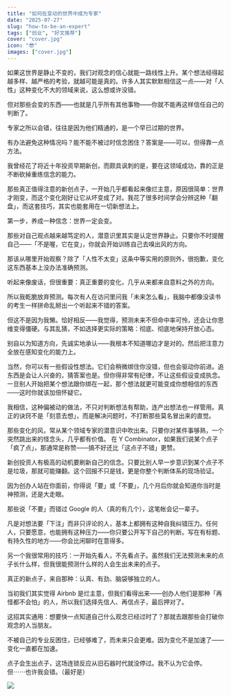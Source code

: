 ```yaml
---
title: "如何在变动的世界中成为专家"
date: "2025-07-27"
slug: "how-to-be-an-expert"
tags: ["创业", "好文推荐"]
cover: "cover.jpg"
icon: "😎"
images: ["cover.jpg"]
---
```

如果这世界是静止不变的，我们对观念的信心就能一路线性上升。某个想法经得起越多样、越严格的考验，就越可能是真的。许多人其实默默相信这一点——对「人性」这种变化不大的领域来说，这么想或许没错。



但对那些会变的东西——也就是几乎所有其他事物——你就不能再这样信任自己的判断了。



专家之所以会错，往往是因为他们精通的，是一个早已过期的世界。



有办法避免这种情况吗？能不能不被过时信念困住？答案是——可以，但得靠一点方法。



我曾经花了将近十年投资早期新创，而颇具讽刺的是，要在这领域成功，靠的正是不断砍掉重练信念的能力。



那些真正值得注意的新创点子，一开始几乎都看起来像烂主意，原因很简单：世界才刚变，而这个变化刚好让它从坏变成了对。我花了很多时间学会分辨这种「翻盘」，而这套技巧，其实也能套用在一切新想法上。



第一步，养成一种信念：世界一定会变。



那些对自己观点越来越笃定的人，潜意识里其实是认定世界静止。只要你不时提醒自己——「不是喔，它在变」，你就会开始训练自己去嗅出风的方向。



那该从哪里开始观察？除了「人性不太变」这条中等实用的原则外，很抱歉，变化这东西基本上没办法准确预测。



听起来像废话，但很重要：真正重要的变化，几乎从来都来自意料之外的方向。



所以我乾脆放弃预测。每次有人在访问里问我「未来怎么看」，我脑中都像没读书的考生一样拼命乱掰出一个听起来不错的答案。



但这不是因为我懒。恰好相反——我觉得，预测未来不但命中率可怜，还会让你思维变得僵硬。与其乱猜，不如选择更实际的策略：彻底、彻底地保持开放心态。



别自以为知道方向，先诚实地承认——我根本不知道哪边才是对的。然后把注意力全放在感知变化的能力上。



当然，你可以有一些假设性想法。它们会稍微绑住你没错，但也会驱动你前进。追东西是会让人兴奋的，猜答案也是。但你得非常有纪律，不让这些假设变成执念。
一旦别人开始把某个想法跟你绑在一起，那个想法就更可能变成你想相信的东西——这时你就该加倍怀疑它。



我相信，这种偏被动的做法，不只对判断想法有帮助，连产出想法也一样管用。真正的诀窍不是「刻意去想」，而是解决问题时，不打断那些莫名冒出来的直觉。



那些变化的风，常从某个领域专家的潜意识中吹出来。只要你对某件事够熟，一个突然跳出来的怪念头，几乎都有价值。
在 Y Combinator，如果我们说某个点子「疯了点」，那通常是称赞——搞不好还比「这点子不错」更赞。



新创投资人有极高的动机要刷新自己的信念。只要比别人早一步意识到某个点子不是垃圾，那就可能赚翻。这个回报不只是钱，更是你整个判断体系的现场验证。



因为创办人站在你面前，你得说「要」或「不要」，几个月后你就会知道你当时是神预测，还是大走眼。



那些说「不要」而错过 Google 的人（真的有几个），这笔帐会记一辈子。



凡是对想法要「下注」而非只评论的人，基本上都拥有这种自我纠错压力。任何人，只要愿意，也能拥有这种压力——你只要公开写下自己的判断。写在有标题、有持久性的地方——你会比闲聊时在意得多。



另一个我很常用的技巧：一开始先看人，不先看点子。虽然我们无法预测未来的点子长什么样，但我很能预测什么样的人会生出未来的点子。



真正的新点子，来自那种：认真、有劲、脑袋够独立的人。



当初我们其实觉得 Airbnb 是烂主意，但我们看得出来——创办人他们是那种「再怪都不会怕」的人，所以我们选择先信人、再信点子，最后押对了。



这招其实通用：想要快一点知道自己什么观念已经过时了？那就去跟那些会打破你观念的人当朋友。



不被自己的专业反困住，已经够难了，而未来只会更难。因为变化不是加速了——变化一直都在加速。



点子会生出点子，这场连锁反应从旧石器时代就没停过。我不认为它会停。
但⋯⋯也许我会错。（最好是）




![](https://prod-files-secure.s3.us-west-2.amazonaws.com/112d0858-5090-4d34-a606-b75eb8d65fd2/46476355-9cf3-4e99-9b7a-3531bc426380/1000202064.png?X-Amz-Algorithm=AWS4-HMAC-SHA256&X-Amz-Content-Sha256=UNSIGNED-PAYLOAD&X-Amz-Credential=ASIAZI2LB4666YLDIS4V%2F20250817%2Fus-west-2%2Fs3%2Faws4_request&X-Amz-Date=20250817T074344Z&X-Amz-Expires=3600&X-Amz-Security-Token=IQoJb3JpZ2luX2VjEDwaCXVzLXdlc3QtMiJIMEYCIQC6xITwlfsK%2BVJUeeADiOzzHB3%2BVF3pjWjqZXDnxeh%2F%2FgIhAOBhjt%2FjRnW90%2FvE8bJsOX1%2FqoczMynC%2Fse7%2FSibX2mMKogECIX%2F%2F%2F%2F%2F%2F%2F%2F%2F%2FwEQABoMNjM3NDIzMTgzODA1IgzV4zHmf81b1OVMTV8q3AOXC03%2Fb9zeOANgeUbAE4SK98wdqIMImLwFHkFM0fbU%2BeEKI9fppE56rwVkr6hFYx95UXjL%2F3G0Hx%2BKgGMcLT1fnAtl8rUokgwaqPfxk4YEqa6c%2FFY6VdXv8Z589hbwzHFcXSCGLyq4ktDjl7vHeKTbSC8M19Qe7eL2lWGCTgEYKnvmGrvzkLxlH4UrvKN03g8AvYl1XUjaR5XES6XFeUp6EIwdQoy2HmkmOrkpuHS5psJt5C4GPBsRJp4g1yh77BeZgJpG4YN%2FTdDyYRfo1TeX4vQPIfbc6GmAIAhBum42BaUx3JpE3pXlFPpwffOqljuasa0vElmXF7Tm%2FJaKkPlpHyusu5C4jS0zOL6HI3bAcCRfR5drVdYtxc1yMsCvkTNd0lrQiTGhl10xfQgF4%2FJ84jgIn5wSC8yNRDN3Hm3kvJg0uni%2Bh25kuAr%2BUzfcGKj5ufLMxYWfjybf2UY%2FRGSzmcg2axMv0lXqqm0qHVvracVBoNQbNTv9ffOBTmH%2FedbtYg7eG1lxOu%2FAbnDpK8MU7ppqHgX2b0EbS%2Bjs6PLq5VcLDwNIfkp7beancKcu%2FvdqqrDtneVTpCEXmcRbM0DtjpK8P8czQFV81sb5FRWS8D6NwMIIB1n03MchBjCgl4XFBjqkAZgF%2FmBkaTkNJsN7hw1RXdqtbFZrdYOC7SiXleNc%2FluPaJg514AXKyMZ2Q2mg1k4GkYw5PE8lo4ZS%2Bk9XK4TO0YDqA6oxz3x3viS5gO0b38gvC6eU%2Bmo7iVtWPo6rkDsz7WAdmThsZ0dWRAdtlx9Sy3JpWcql2ikDCSPVRbftxzMMpdiqIw3UnhkyJQ1PpersDiww1V0W%2FJ5P1zTtIwgpaBPa5Bt&X-Amz-Signature=2eacffbaf0d5aef085d65b1eef2fb2c9e1e62911d92557c1b92ef99e74491604&X-Amz-SignedHeaders=host&x-amz-checksum-mode=ENABLED&x-id=GetObject)

